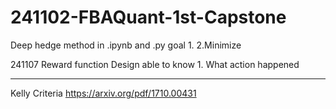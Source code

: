# 241102-FBAQuant-1st-Capstone
Deep hedge method in .ipynb and .py   goal 1. 2.Minimize 

241107
Reward function Design
able to know 1. What action happened



--------------------------------
Kelly Criteria
https://arxiv.org/pdf/1710.00431
